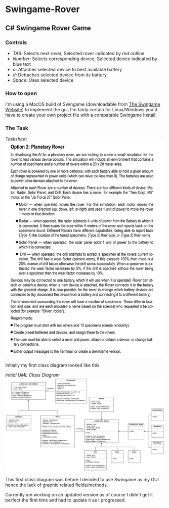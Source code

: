 # Swingame-Rover
## C# Swingame Rover Game

### Controls

- *TAB:* Selects next rover, Selected rover indicated by red outline
- *Number:* Selects corresponding device, Selected device indicated by blue text
- *a:* Attaches selected device to best available battery
- *d:* Dettaches selected device from its battery
- *Space:* Uses selected device


### How to open
I'm using a MacOS build of Swingame (downloadable from [The Swingame Website](http://www.swingame.com/ "Swingame's Homepage")) to implement the gui, I'm fairly certain for Linux/Windows you'd have to create your own project file with a compatable Swingame Install.

### The Task

*Tasksheet*
![Tasksheet](Tasksheet.png?raw=true "Tasksheet")

Initially my first class diagram looked like this

*Initial UML Class Diagram*
![InitialUML](InitialUML.jpg?raw=true "InitialUML")

This first class diagram was before I decided to use Swingame as my GUI hence the lack of graphic related fields/methods.

Currently am working on an updated version as of course I didn't get it perfect the first time and had to update it as I progressed.
